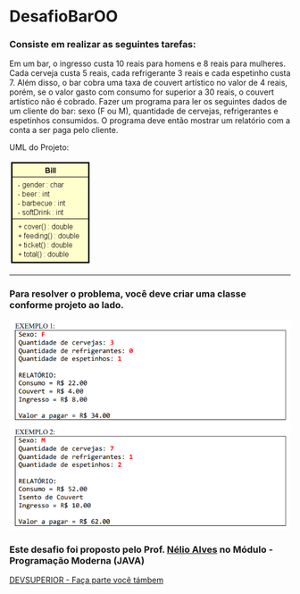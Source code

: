 # DesafioBarOO

### Consiste em realizar as seguintes tarefas:
<p> Em um bar, o ingresso custa 10 reais para homens e 8 reais para mulheres.
Cada cerveja custa 5 reais, cada refrigerante 3 reais e cada espetinho custa
7. Além disso, o bar cobra uma taxa de couvert artístico no valor de 4 reais,
porém, se o valor gasto com consumo for superior a 30 reais, o couvert
artístico não é cobrado. Fazer um programa para ler os seguintes dados de
um cliente do bar: sexo (F ou M), quantidade de cervejas, refrigerantes e
espetinhos consumidos. O programa deve então mostrar um relatório com
a conta a ser paga pelo cliente.</p>
<p> UML do Projeto:</p>
<img src="https://github.com/vivianezzt/aula-java-devsuperior/blob/main/img2.png">
<hr>
<h3> Para resolver o problema, você deve criar uma classe conforme projeto ao
lado. </h3>

<img src="https://github.com/vivianezzt/aula-java-devsuperior/blob/main/img1.png">

<h3> Este desafio foi proposto pelo Prof. <a href="https://www.instagram.com/devsuperior.ig/">Nélio Alves</a> no Módulo - Programação Moderna (JAVA)</h3>
<a href="https://devsuperior.com.br/evento-sds">DEVSUPERIOR - Faça parte você támbem</a>

